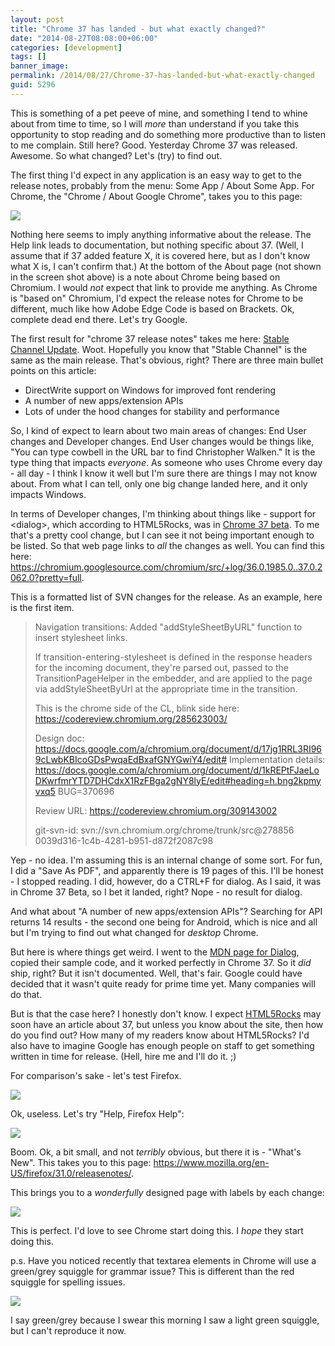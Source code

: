 ```yaml
---
layout: post
title: "Chrome 37 has landed - but what exactly changed?"
date: "2014-08-27T08:08:00+06:00"
categories: [development]
tags: []
banner_image: 
permalink: /2014/08/27/Chrome-37-has-landed-but-what-exactly-changed
guid: 5296
---
```


<p>
This is something of a pet peeve of mine, and something I tend to whine about from time to time, so I will <i>more</i> than understand if you take this opportunity to stop reading and do something more productive than to listen to me complain. Still here? Good. Yesterday Chrome 37 was released. Awesome. So what changed? Let's (try) to find out.
</p>
<!--more-->
<p>
The first thing I'd expect in any application is an easy way to get to the release notes, probably from the menu: Some App / About Some App. For Chrome, the "Chrome / About Google Chrome", takes you to this page:
</p>

<p>
<img src="https://static.raymondcamden.com/images/s121.png" class="bthumb" />
</p>

<p>
Nothing here seems to imply anything informative about the release. The Help link leads to documentation, but nothing specific about 37. (Well, I assume that if 37 added feature X, it is covered here, but as I don't know what X is, I can't confirm that.) At the bottom of the About page (not shown in the screen shot above) is a note about Chrome being based on Chromium. I would <i>not</i> expect that link to provide me anything.  As Chrome is "based on" Chromium, I'd expect the release notes for Chrome to be different, much like how Adobe Edge Code is based on Brackets. Ok, complete dead end there. Let's try Google.
</p>

<p>
The first result for "chrome 37 release notes" takes me here: <a href="http://googlechromereleases.blogspot.com/2014/08/stable-channel-update_26.html">Stable Channel Update</a>. Woot. Hopefully you know that "Stable Channel" is the same as the main release. That's obvious, right? There are three main bullet points on this article:
</p>

<p>
<ul>
<li>DirectWrite support on Windows for improved font rendering</li>
<li>A number of new apps/extension APIs</li>
<li>Lots of under the hood changes for stability and performance</li>
</ul>
</p>

<p>
So, I kind of expect to learn about two main areas of changes: End User changes and Developer changes. End User changes would be things like, "You can type cowbell in the URL bar to find Christopher Walken." It is the type thing that impacts <i>everyone</i>. As someone who uses Chrome every day - all day - I think I know it well but I'm sure there are things I may not know about. From what I can tell, only one big change landed here, and it only impacts Windows. 
</p>

<p>
In terms of Developer changes, I'm thinking about things like - support for &lt;dialog&gt;, which according to HTML5Rocks, was in <a href="http://updates.html5rocks.com/2014/07/dialog-element-shipped-in-Chrome-37-Beta">Chrome 37 beta</a>. To me that's a pretty cool change, but I can see it not being important enough to be listed. So that web page links to <i>all</i> the changes as well. You can find this here: <a href="https://chromium.googlesource.com/chromium/src/+log/36.0.1985.0..37.0.2062.0?pretty=full">https://chromium.googlesource.com/chromium/src/+log/36.0.1985.0..37.0.2062.0?pretty=full</a>.
</p>

<p>
This is a formatted list of SVN changes for the release. As an example, here is the first item.
</p>

<blockquote>
Navigation transitions: Added "addStyleSheetByURL" function to insert stylesheet links. 

If transition-entering-stylesheet is defined in the response headers for the incoming document, they're parsed out, passed to the TransitionPageHelper in the embedder, and are applied to the page via addStyleSheetByUrl at the appropriate time in the transition. 

This is the chrome side of the CL, blink side here: https://codereview.chromium.org/285623003/ 

Design doc: https://docs.google.com/a/chromium.org/document/d/17jg1RRL3RI969cLwbKBIcoGDsPwqaEdBxafGNYGwiY4/edit# 
Implementation details: https://docs.google.com/a/chromium.org/document/d/1kREPtFJaeLoDKwrfmrYTD7DHCdxX1RzFBga2gNY8lyE/edit#heading=h.bng2kpmyvxq5 
BUG=370696

Review URL: https://codereview.chromium.org/309143002

git-svn-id: svn://svn.chromium.org/chrome/trunk/src@278856 0039d316-1c4b-4281-b951-d872f2087c98
</blockquote>

<p>
Yep - no idea. I'm assuming this is an internal change of some sort. For fun, I did a "Save As PDF", and apparently there is 19 pages of this. I'll be honest - I stopped reading. I did, however, do a CTRL+F for dialog. As I said, it was in Chrome 37 Beta, so I bet it landed, right? Nope - no result for dialog.
</p>

<p>
And what about "A number of new apps/extension APIs"? Searching for API returns 14 results - the second one being for Android, which is nice and all but I'm trying to find out what changed for <i>desktop</i> Chrome. 
</p>

<p>
But here is where things get weird. I went to the <a href="https://developer.mozilla.org/en-US/docs/Web/HTML/Element/dialog">MDN page for Dialog</a>, copied their sample code, and it worked perfectly in Chrome 37. So it <i>did</i> ship, right? But it isn't documented. Well, that's fair. Google could have decided that it wasn't quite ready for prime time yet. Many companies will do that. 
</p>

<p>
But is that the case here? I honestly don't know. I expect <a href="http://www.html5rocks.com">HTML5Rocks</a> may soon have an article about 37, but unless you know about the site, then how do you find out? How many of my readers know about HTML5Rocks? I'd also have to imagine Google has enough people on staff to get something written in time for release. (Hell, hire me and I'll do it. ;) 
</p>

<p>
For comparison's sake - let's test Firefox.
</p>

<p>
<img src="https://static.raymondcamden.com/images/s217.png" />
</p>

<p>
Ok, useless. Let's try "Help, Firefox Help":
</p>

<p>
<img src="https://static.raymondcamden.com/images/s39.png" />
</p>

<p>
Boom. Ok, a bit small, and not <i>terribly</i> obvious, but there it is - "What's New". This takes you to this page: <a href="https://www.mozilla.org/en-US/firefox/31.0/releasenotes/">https://www.mozilla.org/en-US/firefox/31.0/releasenotes/</a>.
</p>

<p>
This brings you to a <i>wonderfully</i> designed page with labels by each change:
</p>

<p>
<img src="https://static.raymondcamden.com/images/s43.png" />
</p>

<p>
This is perfect. I'd love to see Chrome start doing this. I <i>hope</i> they start doing this.
</p>

<p>
p.s. Have you noticed recently that textarea elements in Chrome will use a green/grey squiggle for grammar issue? This is different than the red squiggle for spelling issues.
</p>

<p>
<img src="https://static.raymondcamden.com/images/s51.png" class="bthumb" />
</p>

<p>
I say green/grey because I swear this morning I saw a light green squiggle, but I can't reproduce it now.
</p>